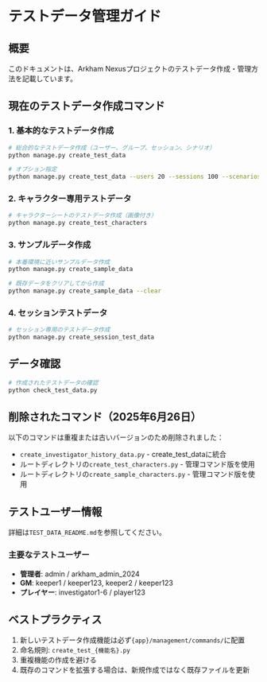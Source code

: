 # テストデータ管理ガイド

## 概要
このドキュメントは、Arkham Nexusプロジェクトのテストデータ作成・管理方法を記載しています。

## 現在のテストデータ作成コマンド

### 1. 基本的なテストデータ作成
```bash
# 総合的なテストデータ作成（ユーザー、グループ、セッション、シナリオ）
python manage.py create_test_data

# オプション指定
python manage.py create_test_data --users 20 --sessions 100 --scenarios 50
```

### 2. キャラクター専用テストデータ
```bash
# キャラクターシートのテストデータ作成（画像付き）
python manage.py create_test_characters
```

### 3. サンプルデータ作成
```bash
# 本番環境に近いサンプルデータ作成
python manage.py create_sample_data

# 既存データをクリアしてから作成
python manage.py create_sample_data --clear
```

### 4. セッションテストデータ
```bash
# セッション専用のテストデータ作成
python manage.py create_session_test_data
```

## データ確認
```bash
# 作成されたテストデータの確認
python check_test_data.py
```

## 削除されたコマンド（2025年6月26日）
以下のコマンドは重複または古いバージョンのため削除されました：
- `create_investigator_history_data.py` - create_test_dataに統合
- ルートディレクトリの`create_test_characters.py` - 管理コマンド版を使用
- ルートディレクトリの`create_sample_characters.py` - 管理コマンド版を使用

## テストユーザー情報
詳細は`TEST_DATA_README.md`を参照してください。

### 主要なテストユーザー
- **管理者**: admin / arkham_admin_2024
- **GM**: keeper1 / keeper123, keeper2 / keeper123
- **プレイヤー**: investigator1-6 / player123

## ベストプラクティス
1. 新しいテストデータ作成機能は必ず`{app}/management/commands/`に配置
2. 命名規則: `create_test_{機能名}.py`
3. 重複機能の作成を避ける
4. 既存のコマンドを拡張する場合は、新規作成ではなく既存ファイルを更新
